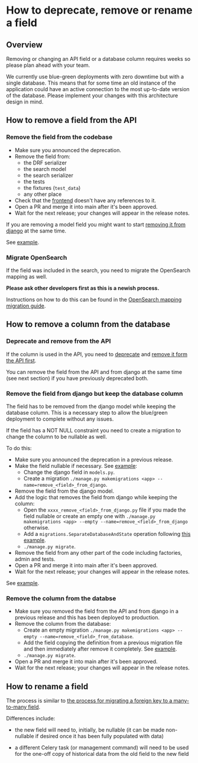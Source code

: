 # How to deprecate, remove or rename a field

## Overview

Removing or changing an API field or a database column requires weeks so please plan ahead with your team.

We currently use blue-green deployments with zero downtime but with a single database. This means that for some time an old instance of the application could have an active connection to the most up-to-date version of the database. Please implement your changes with this architecture design in mind.

## <a name="how-to-remove-from-api"></a>How to remove a field from the API

### Remove the field from the codebase

* Make sure you announced the deprecation.
* Remove the field from:
    * the DRF serializer
    * the search model
    * the search serializer
    * the tests
    * the fixtures (`test_data`)
    * any other place
* Check that the [frontend](https://github.com/uktrade/data-hub-frontend) doesn't have any references to it.
* Open a PR and merge it into main after it's been approved.
* Wait for the next release; your changes will appear in the release notes.

If you are removing a model field you might want to start [removing it from django](#how-to-remove-column) at the same time.

See [example](https://github.com/uktrade/data-hub-api/pull/1107/files).

### Migrate OpenSearch

If the field was included in the search, you need to migrate the OpenSearch mapping as well.

**Please ask other developers first as this is a newish process.**

Instructions on how to do this can be found in the [OpenSearch mapping migration guide](./OpenSearch&#32;migrations.md).

## <a name="how-to-remove-column"></a>How to remove a column from the database

### Deprecate and remove from the API

If the column is used in the API, you need to [deprecate](#document-deprecation) and [remove it form the API first](#how-to-remove-from-api).

You can remove the field from the API and from django at the same time (see next section) if you have previously deprecated both.

### Remove the field from django but keep the database column

The field has to be removed from the django model while keeping the database column. This is a necessary step to allow the blue/green deployment to complete without any issues.

If the field has a NOT NULL constraint you need to create a migration to change the column to be nullable as well.

To do this:
* Make sure you announced the deprecation in a previous release.
* Make the field nullable if necessary. See [example](https://github.com/uktrade/data-hub-api/blob/d57e613aad6c4c033131f0b3074e6143bd4fb010/datahub/company/migrations/0036_update_contact_contactable_columns.py):
    * Change the django field in `models.py`.
    * Create a migration `./manage.py makemigrations <app> --name=remove_<field>_from_django`.
* Remove the field from the django model.
* Add the logic that removes the field from django while keeping the column:
    * Open the `xxxx_remove_<field>_from_django.py` file if you made the field nullable or create an empty one with `./manage.py makemigrations <app> --empty --name=remove_<field>_from_django` otherwise.
    * Add a `migrations.SeparateDatabaseAndState` operation following [this example](https://github.com/uktrade/data-hub-api/blob/d4b7d447cb992f71427ac56b219d4a63c73fbb2b/datahub/company/migrations/0034_remove-account-manager-from-django.py).
    * `./manage.py migrate`.
* Remove the field from any other part of the code including factories, admin and tests.
* Open a PR and merge it into main after it's been approved.
* Wait for the next release; your changes will appear in the release notes.

See [example](https://github.com/uktrade/data-hub-api/pull/1107/files).

### Remove the column from the databse

* Make sure you removed the field from the API and from django in a previous release and this has been deployed to production.
* Remove the column from the database:
    * Create an empty migration `./manage.py makemigrations <app> --empty --name=remove_<field>_from_database`.
    * Add the field copying the definition from a previous migration file and then immediately after remove it completely. See [example](https://github.com/uktrade/data-hub-api/blob/70eb77d76f5189f9476601ca1a5f118c9b7cbe5f/datahub/company/migrations/0035_remove_account_manager_column.py).
    * `./manage.py migrate`.
* Open a PR and merge it into main after it's been approved.
* Wait for the next release; your changes will appear in the release notes.

## How to rename a field

The process is similar to [the process for migrating a foreign key to a many-to-many field](./How&#32;to&#32;change&#32;the&#32;type&#32;of&#32;a&#32;field.md).

Differences include:

* the new field will need to, initially, be nullable (it can be made non-nullable if desired once it has been fully populated with data)

* a different Celery task (or management command) will need to be used for the one-off copy of historical data from the old field to the new field 
